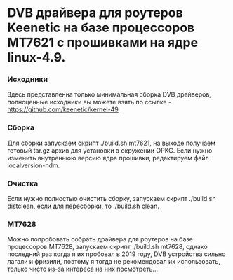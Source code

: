 DVB драйвера для роутеров Keenetic на базе процессоров MT7621 с прошивками на ядре linux-4.9.
===

### Исходники
Здесь представленна только минимальная сборка DVB драйверов, полноценные исходники вы можете взять по ссылке -
https://github.com/keenetic/kernel-49

### Сборка
Для сборки запускаем скрипт ./build.sh mt7621, на выходе получаем готовый tar.gz архив для установки в окружении OPKG.
Если нужно изменить внутреннюю версию ядра прошивки, редактируем файл localversion-ndm.

### Очистка
Если нужно полностью очистить сборку, запускаем скрипт ./build.sh distclean, если для пересборки, то ./build.sh clean.

### MT7628
Можно попробовать собрать драйвера для роутеров на базе процессоров MT7628, запускаем скрипт ./build.sh mt7628, однако последний
раз когда я их пробовал в 2019 году, DVB устройства сильно лагали и фризили, поэтому я тогда не рекомендовал их использовать, только
чисто из-за интереса на них посмотреть...
